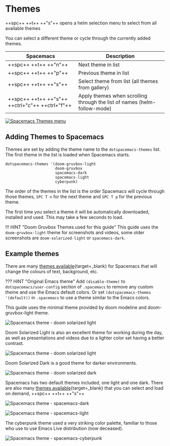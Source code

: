 # Themes

++spc++ ++t++ ++"s"++ opens a helm selection menu to select from all available themes

You can select a different theme or cycle through the currently added themes.

| Spacemacs                                       | Description                                                              |
|-------------------------------------------------|--------------------------------------------------------------------------|
| ++spc++ ++t++ ++"n"++                           | Next theme in list                                                       |
| ++spc++ ++t++ ++"p"++                           | Previous theme in list                                                   |
| ++spc++ ++t++ ++"s"++                           | Select theme from list (all themes from gallery)                         |
| ++spc++ ++t++ ++"s"++ ++ctrl+"c"++ ++ctrl+"f"++ | Apply themes when scrolling through the list of names (helm-follow-mode) |

[![Spacemacs Themes menu](/spacemacs/images/spacemacs-themes-menu.png)](/spacemacs/images/spacemacs-themes-menu.png)


## Adding Themes to Spacemacs

Themes are set by adding the theme name to the `dotspacemacs-themes` list.  The first theme in the list is loaded when Spacemacs starts.

```emacs
dotspacemacs-themes '(doom-gruvbox-light
                      doom-gruvbox
                      spacemacs-dark
                      spacemacs-light
                      cyberpunk)
```

The order of the themes in the list is the order Spacemacs will cycle through those themes, `SPC T n` for the next theme and `SPC T p` for the previous theme.

The first time you select a theme it will be automatically downloaded, installed and used.  This may take a few seconds to load.

!!! HINT "Doom Gruvbox Themes used for this guide"
    This guide uses the `doom-gruvbox-light` theme for screenshots and videos, some older screenshots are `doom-solarized-light` or `spacemacs-dark`.


## Example themes

There are many [themes available](http://themegallery.robdor.com/){target=_blank} for Spacemacs that will change the colours of text, background, etc.

??? HINT "Original Emacs theme"
    Add `(disable-theme)` to `dotspacemacs/user-config` section of `.spacemacs` to remove any custom theme and use the Emacs default colors.  Or set `(dotspacemacs-themes '(default))` in `.spacemacs` to use a theme similar to the Emacs colors.


This guide uses the minimal theme provided by doom modeline and doom-gruvbox-light theme.

![Spacemacs theme - doom solarized light](/spacemacs/images/spacemacs-doom-gruvbox-light-theme-example-clojure-spec.png)


Doom Solarized Light is also an excellent theme for working during the day, as well as presentations and videos due to a lighter color set having a better contrast.

![Spacemacs theme - doom solarized light](/spacemacs/images/spacemacs-themes-doom-solarized-light.png)

Doom Solarized Dark is a good theme for darker environments.

![Spacemacs theme - doom solarized dark](/spacemacs/images/spacemacs-themes-doom-solarized-dark.png)


Spacemacs has two default themes included, one light and one dark.  There are also many [themes available](http://themegallery.robdor.com/){target=_blank} that you can select and load on demand, ++spc++ ++t++ ++"s"++

![Spacemacs theme - spacemacs-dark](/spacemacs/images/spacemacs-theme-dark.png)

![Spacemacs theme - spacemacs-light](/spacemacs/images/spacemacs-theme-light.png)


The cyberpunk theme used a very striking color palette, familiar to those who use to use Emacs Live distribution (now deceased).

![Spacemacs theme - spacemacs-cyberpunk](/spacemacs/images/spacemacs-theme-cyberpunk.png)
